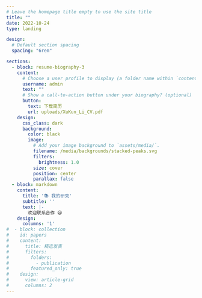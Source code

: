 ```yaml
---
# Leave the homepage title empty to use the site title
title: ""
date: 2022-10-24
type: landing

design:
  # Default section spacing
  spacing: "6rem"

sections:
  - block: resume-biography-3
    content:
      # Choose a user profile to display (a folder name within `content/authors/`)
      username: admin
      text: ""
      # Show a call-to-action button under your biography? (optional)
      button:
        text: 下载简历
        url: uploads/XuKun_Li_CV.pdf
    design:
      css_class: dark
      background:
        color: black
        image:
          # Add your image background to `assets/media/`.
          filename: /media/backgrounds/stacked-peaks.svg
          filters:
            brightness: 1.0
          size: cover
          position: center
          parallax: false
  - block: markdown
    content:
      title: '📚 我的研究'
      subtitle: ''
      text: |-
        欢迎联系合作 😃
    design:
      columns: '1'
#  - block: collection
#    id: papers
#    content:
#      title: 精选发表
#      filters:
#        folders:
#          - publication
#        featured_only: true
#    design:
#      view: article-grid
#      columns: 2
---
```

